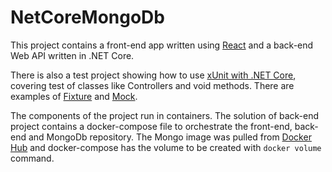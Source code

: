 # NetCoreMongoDb

This project contains a front-end app written using [React](https://reactjs.net) and a back-end Web API written in .NET Core.

There is also a test project showing how to use [xUnit with .NET Core](https://docs.microsoft.com/en-us/dotnet/core/testing/unit-testing-with-dotnet-test), covering test of classes like Controllers and void methods. There are examples of [Fixture](https://xunit.net/docs/shared-context) and [Mock](https://referbruv.com/blog/posts/writing-mocking-unit-tests-in-aspnet-core-using-xunit-and-moq).

The components of the project run in containers. The solution of back-end project contains a docker-compose file to orchestrate the front-end, back-end and MongoDb repository. The Mongo image was pulled from [Docker Hub](https://hub.docker.com) and docker-compose has the volume to be created with `docker volume` command.
